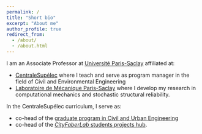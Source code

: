 ```yaml
---
permalink: /
title: "Short bio"
excerpt: "About me"
author_profile: true
redirect_from:
  - /about/
  - /about.html
---
```


<!--- For preview: ctrl+shift+m -->

I am an Associate Professor at [Université Paris-Saclay](https://www.universite-paris-saclay.fr/en) affiliated at:
- [CentraleSupélec](https://www.centralesupelec.fr/en) where I teach and serve as program manager in the field of Civil and Environmental Engineering
- [Laboratoire de Mécanique Paris-Saclay](https://) where I develop my research in computational mechanics and stochastic structural reliability.

In the CentraleSupélec curriculum, I serve as:
- co-head of the [graduate program in Civil and Urban Engineering](https://mention-sic.blogspot.fr/p/presentation.html)
- co-head of the [*CityFaberLab* students projects hub](https://cityfaberlab.blogspot.com/).
